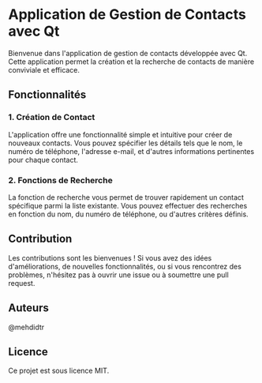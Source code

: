 # Application de Gestion de Contacts avec Qt
Bienvenue dans l'application de gestion de contacts développée avec Qt. 
Cette application permet la création et la recherche de contacts de manière conviviale et efficace.

## Fonctionnalités

  ### 1. Création de Contact
  
  L'application offre une fonctionnalité simple et intuitive pour créer de nouveaux contacts. Vous pouvez spécifier les détails tels que le nom, le numéro de téléphone, l'adresse e-mail, et d'autres informations pertinentes pour chaque contact.
  
  ### 2. Fonctions de Recherche
  
  La fonction de recherche vous permet de trouver rapidement un contact spécifique parmi la liste existante. Vous pouvez effectuer des recherches en fonction du nom, du numéro de téléphone, ou d'autres critères définis.

## Contribution

Les contributions sont les bienvenues ! 
Si vous avez des idées d'améliorations, de nouvelles fonctionnalités, ou si vous rencontrez des problèmes, n'hésitez pas à ouvrir une issue ou à soumettre une pull request.

## Auteurs

@mehdidtr

## Licence

Ce projet est sous licence MIT.
